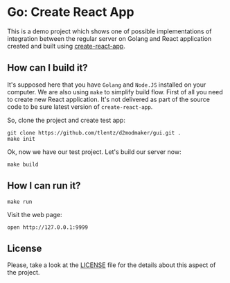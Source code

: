 # Go: Create React App

This is a demo project which shows one of possible implementations of integration between the regular server on Golang and 
React application created and built using [create-react-app](https://github.com/facebook/create-react-app).

## How can I build it?

It's supposed here that you have `Golang` and `Node.JS` installed on your computer. We are also using `make` to simplify
build flow. First of all you need to create new React application. It's not delivered as part of the source code to be sure 
latest version of `create-react-app`. 

So, clone the project and create test app:

```shell script
git clone https://github.com/tlentz/d2modmaker/gui.git .
make init
```

Ok, now we have our test project. Let's build our server now:

```shell script
make build
```

## How I can run it?

```shell script
make run
```

Visit the web page:

```shell script
open http://127.0.0.1:9999
```

## License

Please, take a look at the [LICENSE](https://github.com/tlentz/d2modmaker/gui/blob/master/LICENSE) file for the 
details about this aspect of the project.